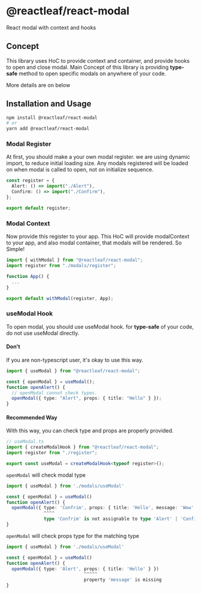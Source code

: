 # @reactleaf/react-modal

React modal with context and hooks

## Concept

This library uses HoC to provide context and container, and provide hooks to open and close modal.
Main Concept of this library is providing **type-safe** method to open specific modals on anywhere of your code.

More details are on below

## Installation and Usage

```sh
npm install @reactleaf/react-modal
# or
yarn add @reactleaf/react-modal
```

### Modal Register

At first, you should make a your own modal register.
we are using dynamic import, to reduce initial loading size.
Any modals registered will be loaded on when modal is called to open, not on initialize sequence.

```typescript
const register = {
  Alert: () => import("./Alert"),
  Confirm: () => import("./Confirm"),
};

export default register;
```

### Modal Context

Now provide this register to your app.
This HoC will provide modalContext to your app, and also modal container, that modals will be rendered.
So Simple!

```typescript
import { withModal } from "@reactleaf/react-modal";
import register from "./modals/register";

function App() {
  ...
}

export default withModal(register, App);
```

### useModal Hook

To open modal, you should use useModal hook.
for **type-safe** of your code, do not use useModal directly.

#### Don't

If you are non-typescript user, it's okay to use this way.

```typescript
import { useModal } from "@reactleaf/react-modal";

const { openModal } = useModal();
function openAlert() {
  // openModal cannot check types.
  openModal({ type: "Alert", props: { title: "Hello" } });
}
```

#### Recommended Way

With this way, you can check type and props are properly provided.

```typescript
// useModal.ts
import { createModalHook } from "@reactleaf/react-modal";
import register from "./register";

export const useModal = createModalHook<typeof register>();
```

`openModal` will check modal type

```typescript
import { useModal } from './modals/useModal'

const { openModal } = useModal()
function openAlert() {
  openModal({ type: 'Confrim', props: { title: 'Hello', message: 'Wow' } })
              ^^^^
              type 'Confrim' is not assignable to type 'Alert' | 'Confirm'
}
```

`openModal` will check props type for the matching type

```typescript
import { useModal } from './modals/useModal'

const { openModal } = useModal()
function openAlert() {
  openModal({ type: 'Alert', props: { title: 'Hello' } })
                             ^^^^^
                             property 'message' is missing
}
```
